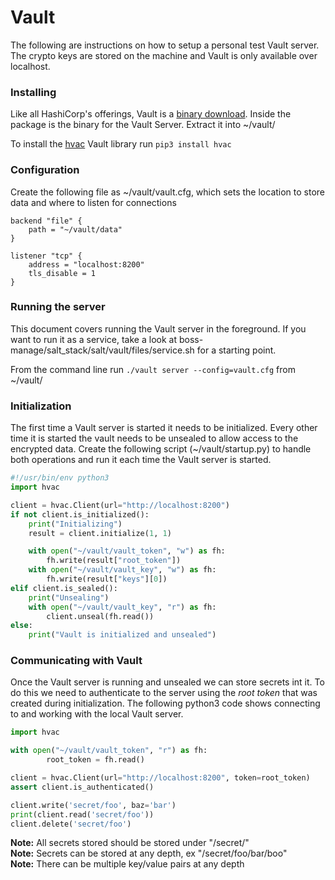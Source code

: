Vault
=====

The following are instructions on how to setup a personal test Vault server.
The crypto keys are stored on the machine and Vault is only available over
localhost.

### Installing
Like all HashiCorp's offerings, Vault is a [binary download](https://www.vaultproject.io/downloads.html).
Inside the package is the binary for the Vault Server. Extract it into ~/vault/

To install the [hvac](https://github.com/ianunruh/hvac) Vault library run `pip3 install hvac`

### Configuration
Create the following file as ~/vault/vault.cfg, which sets the location to
store data and where to listen for connections

```
backend "file" {
    path = "~/vault/data"
}

listener "tcp" {
    address = "localhost:8200"
    tls_disable = 1
}
```

### Running the server
This document covers running the Vault server in the foreground. If you want to
run it as a service, take a look at boss-manage/salt_stack/salt/vault/files/service.sh
for a starting point.

From the command line run `./vault server --config=vault.cfg` from ~/vault/

### Initialization
The first time a Vault server is started it needs to be initialized. Every
other time it is started the vault needs to be unsealed to allow access to the
encrypted data. Create the following script (~/vault/startup.py) to handle both
operations and run it each time the Vault server is started.

```python
#!/usr/bin/env python3
import hvac

client = hvac.Client(url="http://localhost:8200")
if not client.is_initialized():
    print("Initializing")
    result = client.initialize(1, 1)

    with open("~/vault/vault_token", "w") as fh:
        fh.write(result["root_token"])
    with open("~/vault/vault_key", "w") as fh:
        fh.write(result["keys"][0])
elif client.is_sealed():
    print("Unsealing")
    with open("~/vault/vault_key", "r") as fh:
        client.unseal(fh.read())
else:
    print("Vault is initialized and unsealed")
```

### Communicating with Vault
Once the Vault server is running and unsealed we can store secrets int it. To
do this we need to authenticate to the server using the *root token* that was
created during initialization. The following python3 code shows connecting to
and working with the local Vault server.

```python
import hvac

with open("~/vault/vault_token", "r") as fh:
        root_token = fh.read()

client = hvac.Client(url="http://localhost:8200", token=root_token)
assert client.is_authenticated()

client.write('secret/foo', baz='bar')
print(client.read('secret/foo'))
client.delete('secret/foo')
```

**Note:** All secrets stored should be stored under "/secret/"  
**Note:** Secrets can be stored at any depth, ex "/secret/foo/bar/boo"  
**Note:** There can be multiple key/value pairs at any depth  